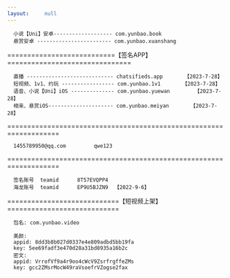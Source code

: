 ```yaml
---
layout:     null
---
```


	  小说【Uni】安卓------------------- com.yunbao.book
	  悬赏安卓 ------------------------ com.yunbao.xuanshang

===========================【签名APP】===============================

	  直播 ---------------------------- chatsifieds.app 		【2023-7-28】
	  短视频、1v1、约玩 ----------------- com.yunbao.1v1 		【2023-7-28】
	  语音、小说【Uni】iOS -------------- com.yunbao.yuewan 		【2023-7-28】
	  相亲、悬赏iOS--------------------- com.yunbao.meiyan 		【2023-7-28】

===================================================================  

	  1455789950@qq.com 		qwe123  

===================================================================

	  签名账号	teamid		8T57EVQPP4	
	  海龙账号	teamid		EP9U5BJZN9	【2022-9-6】

============================【短视频上架】============================
	  
	  包名: com.yunbao.video
	  
	  美颜:
	  appid: 8dd3b8b027d0337e4e809adbd5bb19fa
	  key: 5ee69fadf3e470d28a31bd8935a16b2c
	  密文:
	  appid: VrrofVf9a4r9oo4cWcV9ZsrfrgffeZMs
	  key: gcc2ZMsrMocW49raVsoefrVZogse2fax
